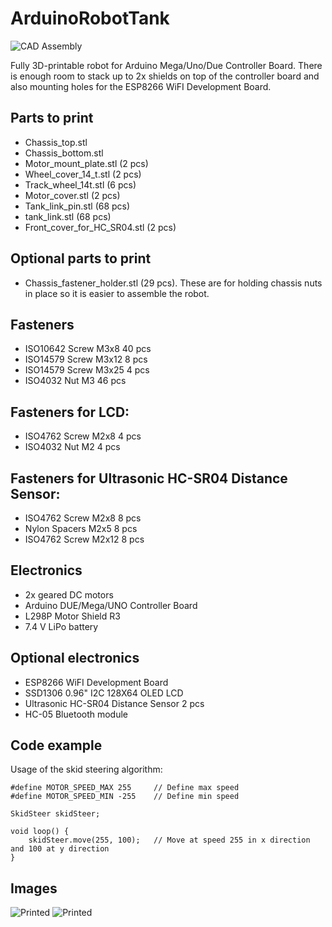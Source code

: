 # ArduinoRobotTank


![CAD Assembly](https://cloud.githubusercontent.com/assets/25138671/24061863/de0f838e-0b61-11e7-8827-5f46b928c86c.png)

Fully 3D-printable robot for Arduino Mega/Uno/Due Controller Board. There is enough room to stack up to 2x shields on top of the controller board and also mounting holes for the ESP8266 WiFI Development Board.

Parts to print
--------------

- Chassis_top.stl
- Chassis_bottom.stl
- Motor_mount_plate.stl (2 pcs)
- Wheel_cover_14_t.stl (2 pcs)
- Track_wheel_14t.stl (6 pcs)
- Motor_cover.stl (2 pcs)
- Tank_link_pin.stl (68 pcs)
- tank_link.stl (68 pcs)
- Front_cover_for_HC_SR04.stl (2 pcs)

Optional parts to print
-----------------------

- Chassis_fastener_holder.stl (29 pcs). These are for holding chassis nuts in place so it is easier to assemble the robot.

Fasteners
---------

- ISO10642 Screw M3x8 40 pcs
- ISO14579 Screw M3x12 8 pcs
- ISO14579 Screw M3x25 4 pcs
- ISO4032 Nut M3 46 pcs

Fasteners for LCD:
-----------------

- ISO4762 Screw M2x8 4 pcs
- ISO4032 Nut M2 4 pcs

Fasteners for Ultrasonic HC-SR04 Distance Sensor:
-------------------------------------------------

- ISO4762 Screw M2x8 8 pcs
- Nylon Spacers M2x5 8 pcs
- ISO4762 Screw M2x12 8 pcs

Electronics
-----------

- 2x geared DC motors
- Arduino DUE/Mega/UNO Controller Board
- L298P Motor Shield R3
- 7.4 V LiPo battery

Optional electronics
--------------------

- ESP8266 WiFI Development Board 
- SSD1306 0.96" I2C 128X64 OLED LCD
- Ultrasonic HC-SR04 Distance Sensor 2 pcs
- HC-05 Bluetooth module 

Code example
------------

Usage of the skid steering algorithm:

```
#define MOTOR_SPEED_MAX 255     // Define max speed
#define MOTOR_SPEED_MIN -255    // Define min speed

SkidSteer skidSteer;

void loop() {
    skidSteer.move(255, 100);   // Move at speed 255 in x direction and 100 at y direction
}
```

Images
------

![Printed](https://cloud.githubusercontent.com/assets/25138671/24061920/10a73d28-0b62-11e7-8fdf-348cbf21785a.jpg)
![Printed](https://cloud.githubusercontent.com/assets/25138671/24061924/1616bc5c-0b62-11e7-92f6-fcb6090c6ec5.jpg)
